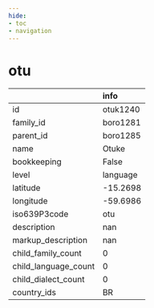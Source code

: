 ```yaml
---
hide:
- toc
- navigation
---
```

# otu
|                      | info     |
|:---------------------|:---------|
| id                   | otuk1240 |
| family_id            | boro1281 |
| parent_id            | boro1285 |
| name                 | Otuke    |
| bookkeeping          | False    |
| level                | language |
| latitude             | -15.2698 |
| longitude            | -59.6986 |
| iso639P3code         | otu      |
| description          | nan      |
| markup_description   | nan      |
| child_family_count   | 0        |
| child_language_count | 0        |
| child_dialect_count  | 0        |
| country_ids          | BR       |